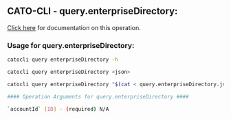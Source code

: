
## CATO-CLI - query.enterpriseDirectory:
[Click here](https://api.catonetworks.com/documentation/#query-query.enterpriseDirectory) for documentation on this operation.

### Usage for query.enterpriseDirectory:

```bash
catocli query enterpriseDirectory -h

catocli query enterpriseDirectory <json>

catocli query enterpriseDirectory "$(cat < query.enterpriseDirectory.json)"

#### Operation Arguments for query.enterpriseDirectory ####

`accountId` [ID] - (required) N/A    
